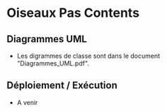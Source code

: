 # Oiseaux Pas Contents  

## Diagrammes UML   
- Les digrammes de classe sont dans le document "Diagrammes_UML.pdf". 
    
## Déploiement / Exécution
- A venir
